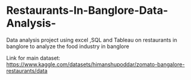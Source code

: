 # Restaurants-In-Banglore-Data-Analysis-
Data analysis project using excel ,SQL and Tableau on restaurants in banglore to analyze the food industry in banglore

Link for main dataset:
https://www.kaggle.com/datasets/himanshupoddar/zomato-bangalore-restaurants/data

